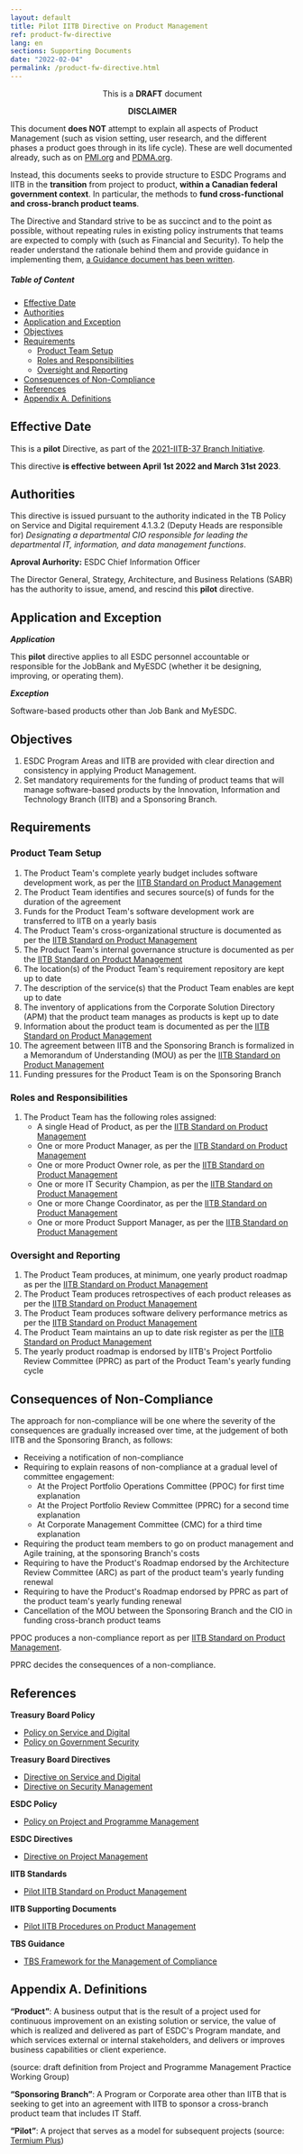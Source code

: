 ```yaml
---
layout: default
title: Pilot IITB Directive on Product Management
ref: product-fw-directive
lang: en
sections: Supporting Documents
date: "2022-02-04"
permalink: /product-fw-directive.html
---
```

<!-- markdownlint-disable MD033 -->

<div class="alert alert-info" style="text-align: center;">This is a <strong>DRAFT</strong> document</div>

<div class="alert alert-warning">
    <p align="center"><strong>DISCLAIMER</strong></p>
    <p>
This document <strong>does NOT</strong> attempt to explain all aspects of Product Management (such as vision setting, user research, and the different phases a product goes through in its life cycle).
These are well documented already, such as on <a href="https://www.pmi.org/disciplined-agile/process/product-management">PMI.org</a> and <a href="https://community.pdma.org/knowledgehub/home">PDMA.org</a>.
    </p>
    <p>
    Instead, this documents seeks to provide structure to ESDC Programs and IITB in the <strong>transition</strong> from project to product, <strong>within a Canadian federal government context</strong>.
    In particular, the methods to <strong>fund cross-functional and cross-branch product teams</strong>.
    </p>
    <p>
    The Directive and Standard strive to be as succinct and to the point as possible, without repeating rules in existing policy instruments that teams are expected to comply with (such as Financial and Security). To help the reader understand the rationale behind them and provide guidance in implementing them, <a href="{{ site.baseurl }}/product-fw-guidance.html">a Guidance document has been written</a>.
    </p>
</div>

<!-- markdownlint-disable MD001 -->
##### Table of Content <!-- omit in toc -->
<!-- markdownlint-enable MD001 -->
- [Effective Date](#effective-date)
- [Authorities](#authorities)
- [Application and Exception](#application-and-exception)
- [Objectives](#objectives)
- [Requirements](#requirements)
  - [Product Team Setup](#product-team-setup)
  - [Roles and Responsibilities](#roles-and-responsibilities)
  - [Oversight and Reporting](#oversight-and-reporting)
- [Consequences of Non-Compliance](#consequences-of-non-compliance)
- [References](#references)
- [Appendix A. Definitions](#appendix-a-definitions)

## Effective Date

This is a **pilot** Directive, as part of the [2021-IITB-37 Branch Initiative](https://gpp-ppm.service.gc.ca/sites/pwa/Project%20Detail%20Pages/Information%20du%20projet_Project%20Information.aspx?ProjUid=254fdc79-b54b-ec11-96b7-005056aff0e7&ret=0).

This directive **is effective between April 1st 2022 and March 31st 2023**.

## Authorities

This directive is issued pursuant to the authority indicated in the TB Policy on Service and Digital requirement 4.1.3.2 (Deputy Heads are responsible for) _Designating a departmental CIO responsible for leading the departmental IT, information, and data management functions_.

**Aproval Aurhority:** ESDC Chief Information Officer

The Director General, Strategy, Architecture, and Business Relations (SABR) has the authority to issue, amend, and rescind this **pilot** directive.

## Application and Exception

**_Application_**

This **pilot** directive applies to all ESDC personnel accountable or responsible for the JobBank and MyESDC (whether it be designing, improving, or operating them).

**_Exception_**

Software-based products other than Job Bank and MyESDC.

## Objectives

1. ESDC Program Areas and IITB are provided with clear direction and consistency in applying Product Management.
2. Set mandatory requirements for the funding of product teams that will manage software-based products by the Innovation, Information and Technology Branch (IITB) and a Sponsoring Branch.

## Requirements

### Product Team Setup

1. The Product Team's complete yearly budget includes software development work, as per the [IITB Standard on Product Management](product-fw-standard.html#software-development-work)
2. The Product Team identifies and secures source(s) of funds for the duration of the agreement
3. Funds for the Product Team's software development work are transferred to IITB on a yearly basis
4. The Product Team's cross-organizational structure is documented as per the [IITB Standard on Product Management](product-fw-standard.html#product-team-organizational-structure)
5. The Product Team's internal governance structure is documented as per the [IITB Standard on Product Management](product-fw-standard.html#product-team-governance-structure)
6. The location(s) of the Product Team's requirement repository are kept up to date
7. The description of the service(s) that the Product Team enables are kept up to date
8. The inventory of applications from the Corporate Solution Directory (APM) that the product team manages as products is kept up to date
9. Information about the product team is documented as per the [IITB Standard on Product Management](product-fw-standard.html#product-team-brief)
10. The agreement between IITB and the Sponsoring Branch is formalized in a Memorandum of Understanding (MOU) as per the [IITB Standard on Product Management](product-fw-standard.html#memorandum-of-understanding-mou)
11. Funding pressures for the Product Team is on the Sponsoring Branch

### Roles and Responsibilities

1. The Product Team has the following roles assigned:
    - A single Head of Product, as per the [IITB Standard on Product Management](product-fw-standard.html#head-of-product-role)
    - One or more Product Manager, as per the [IITB Standard on Product Management](product-fw-standard.html#product-manager-role)
    - One or more Product Owner role, as per the [IITB Standard on Product Management](product-fw-standard.html#product-owner-role)
    - One or more IT Security Champion, as per the [IITB Standard on Product Management](product-fw-standard.html#it-security-champion-role)
    - One or more Change Coordinator, as per the [IITB Standard on Product Management](product-fw-standard.html#change-coordinator-role)
    - One or more Product Support Manager, as per the [IITB Standard on Product Management](product-fw-standard.html#product-support-manager-role)

### Oversight and Reporting

1. The Product Team produces, at minimum, one yearly product roadmap as per the [IITB Standard on Product Management](product-fw-standard.html#product-roadmap-executive-view)
2. The Product Team produces retrospectives of each product releases as per the [IITB Standard on Product Management](product-fw-standard.html#release-impact-analysis)
3. The Product Team produces software delivery performance metrics as per the [IITB Standard on Product Management](product-fw-standard.html#product-teams-software-performance-metrics)
4. The Product Team maintains an up to date risk register as per the [IITB Standard on Product Management](product-fw-standard.html#risk-register)
5. The yearly product roadmap is endorsed by IITB's Project Portfolio Review Committee (PPRC) as part of the Product Team's yearly funding cycle

## Consequences of Non-Compliance

The approach for non-compliance will be one where the severity of the consequences are gradually increased over time, at the judgement of both IITB and the Sponsoring Branch, as follows:

- Receiving a notification of non-compliance
- Requiring to explain reasons of non-compliance at a gradual level of committee engagement:
  - At the Project Portfolio Operations Committee (PPOC) for first time explanation
  - At the Project Portfolio Review Committee (PPRC) for a second time explanation
  - At Corporate Management Committee (CMC) for a third time explanation
- Requiring the product team members to go on product management and Agile training, at the sponsoring Branch's costs
- Requiring to have the Product's Roadmap endorsed by the Architecture Review Committee (ARC) as part of the product team's yearly funding renewal
- Requiring to have the Product's Roadmap endorsed by PPRC as part of the product team's yearly funding renewal
- Cancellation of the MOU between the Sponsoring Branch and the CIO in funding cross-branch product teams

PPOC produces a non-compliance report as per [IITB Standard on Product Management](product-fw-standard.html#non-compliance-report).

PPRC decides the consequences of a non-compliance.

## References
<!-- markdownlint-disable MD036 -->

**Treasury Board Policy**

- [Policy on Service and Digital](https://www.tbs-sct.gc.ca/pol/doc-eng.aspx?id=32603)
- [Policy on Government Security](https://www.tbs-sct.gc.ca/pol/doc-eng.aspx?id=16578)

**Treasury Board Directives**

- [Directive on Service and Digital](https://www.tbs-sct.gc.ca/pol/doc-eng.aspx?id=32601)
- [Directive on Security Management](https://www.tbs-sct.gc.ca/pol/doc-eng.aspx?id=32611)

**ESDC Policy**

- [Policy on Project and Programme Management](https://gpp-ppm.service.gc.ca/sites/pwa/ESDCKnowledgeRepository/All%20Documents/Policy%20on%20Project%20and%20Programme%20Management.pdf)

**ESDC Directives**

- [Directive on Project Management](https://gpp-ppm.service.gc.ca/sites/pwa/ESDCKnowledgeRepository/All%20Documents/Directive%20on%20Project%20Management.pdf)

**IITB Standards**

- [Pilot IITB Standard on Product Management](product-fw-directive.html)

**IITB Supporting Documents**

- [Pilot IITB Procedures on Product Management](product-fw-procedures.html)

**TBS Guidance**

- [TBS Framework for the Management of Compliance](https://www.tbs-sct.gc.ca/pol/doc-eng.aspx?id=17151)

<!-- markdownlint-enable MD036 -->
## Appendix A. Definitions

**“Product”**: A business output that is the result of a project used for continuous improvement on an existing solution or service, the value of which is realized and delivered as part of ESDC's Program mandate, and which services external or internal stakeholders, and delivers or improves business capabilities or client experience.

(source: draft definition from Project and Programme Management Practice Working Group)

**“Sponsoring Branch”**: A Program or Corporate area other than IITB that is seeking to get into an agreement with IITB to sponsor a cross-branch product team that includes IT Staff.

**“Pilot”**: A project that serves as a model for subsequent projects (source: [Termium Plus](https://www.btb.termiumplus.gc.ca/tpv2alpha/alpha-eng.html?lang=eng&i=1&srchtxt=pilot&codom2nd_wet=AE#resultrecs))
